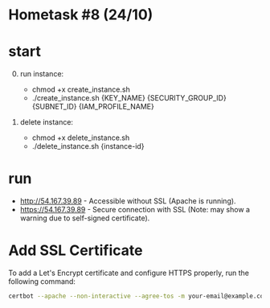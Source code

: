 # Hometask #8 (24/10)

# start
0. run instance:
    - chmod +x create_instance.sh
    - ./create_instance.sh {KEY_NAME} {SECURITY_GROUP_ID} {SUBNET_ID} {IAM_PROFILE_NAME}

1. delete instance:
    - chmod +x delete_instance.sh
    - ./delete_instance.sh {instance-id} 

# run

- http://54.167.39.89 - Accessible without SSL (Apache is running).
- https://54.167.39.89 - Secure connection with SSL (Note: may show a warning due to self-signed certificate).

# Add SSL Certificate

To add a Let's Encrypt certificate and configure HTTPS properly, run the following command:

```bash
certbot --apache --non-interactive --agree-tos -m your-email@example.com
```